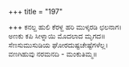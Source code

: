 +++
title = "197"

+++
ಕನಲ್ದ ಹುಲಿ ಕೆರಳ್ದ ಹರಿ ಮುಳ್ಕರಡಿ ಛಲನಾಗ।  
ಅಣಕು ಕಪಿ ಸೀಳ್ನಾಯಿ ಮೊದಲಾದ ಮೃಗದ॥  
ಸೆಣಸುಮುಸುಡಿಯ ಘೋರದುಷ್ಟಚೇಷ್ಟೆಗಳೆಲ್ಲ।  
ವಣಗಿಹುವು ನರಮನದಿ - ಮಂಕುತಿಮ್ಮ॥  
